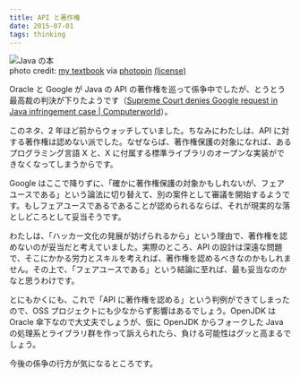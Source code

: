 ```yaml
---
title: API と著作権
date: 2015-07-01
tags: thinking
---
```



![Java の本](/images/2015/07/01/api-right/api-right.jpg)  
photo credit: <a href="http://www.flickr.com/photos/44095870@N00/360029037">my textbook</a> via <a href="http://photopin.com">photopin</a> <a href="https://creativecommons.org/licenses/by/2.0/">(license)</a>

Oracle と Google が Java の API の著作権を巡って係争中でしたが、とうとう最高裁の判決が下りたようです（[Supreme Court denies Google request in Java infringement case | Computerworld](http://www.computerworld.com/article/2941596/android/supreme-court-denies-google-request-in-java-infringement-case.html)）。

このネタ、2 年ほど前からウォッチしていました。ちなみにわたしは、API に対する著作権は認めない派でした。なぜならば、著作権保護の対象になれば、あるプログラミング言語 X と、X に付属する標準ライブラリのオープンな実装ができなくなってしまうからです。

Google はここで降りずに、「確かに著作権保護の対象かもしれないが、フェアユースである」という論法に切り替えて、別の案件として審議を開始するようです。もしフェアユースであるであることが認められるならば、それが現実的な落としどころとして妥当そうです。

わたしは、「ハッカー文化の発展が妨げられるから」という理由で、著作権を認めないのが妥当だと考えていました。実際のところ、API の設計は深遠な問題で、そこにかかる労力とスキルを考えれば、著作権を認めるべきなのかもしれません。その上で、「フェアユースである」という結論に至れば、最も妥当なのかなと思うわけです。

とにもかくにも、これで「API に著作権を認める」という判例ができてしまったので、OSS プロジェクトにも少なからず影響はあるでしょう。OpenJDK は Oracle 傘下なので大丈夫でしょうが、仮に OpenJDK からフォークした Java の処理系とライブラリ群を作って訴えられたら、負ける可能性はグッと高まるでしょう。

今後の係争の行方が気になるところです。
